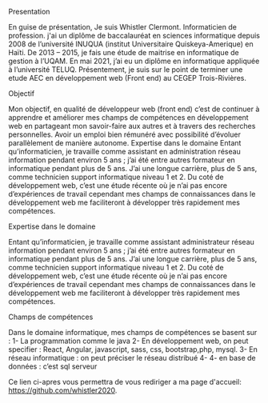 Presentation


En guise de présentation, Je suis Whistler Clermont. Informaticien de profession. j'ai un diplôme de baccalauréat en sciences informatique depuis 2008 de l’université INUQUA (institut Universitaire Quiskeya-Amerique) en Haïti. De 2013 – 2015, je fais une étude de maitrise en informatique de gestion à l’UQAM. 
En mai 2021, j’ai eu un diplôme en informatique appliquée à l’université TELUQ.
Présentement, je suis sur le point de terminer une etude AEC en développement web (Front end) au CEGEP Trois-Rivières. 

Objectif


Mon objectif, en qualité de développeur web (front end) c’est de continuer à apprendre et améliorer mes champs de compétences en développement web en partageant mon savoir-faire aux autres et à travers des recherches personnelles. Avoir un emploi bien rémunéré avec possibilité d’évoluer parallèlement de manière autonome. 
Expertise dans le domaine
Entant qu’informaticien, je travaille comme assistant en administration réseau information pendant environ 5 ans ; j’ai été entre autres formateur en informatique pendant plus de 5 ans. J’ai une longue carrière, plus de 5 ans, comme technicien support informatique niveau 1 et 2. Du coté de développement web, c’est une étude récente où je n’ai pas encore d’expériences de travail cependant mes champs de connaissances dans le développement web me faciliteront à développer très rapidement mes compétences. 


 Expertise dans le domaine
 
Entant qu’informaticien, je travaille comme assistant administrateur réseau information pendant environ 5 ans ; 
j’ai été entre autres formateur en informatique pendant plus de 5 ans. 
J’ai une longue carrière, plus de 5 ans, comme technicien support informatique niveau 1 et 2. 
Du coté de développement web, c’est une étude récente où je n’ai pas encore d’expériences de travail cependant mes champs de connaissances dans le développement web me faciliteront à développer très rapidement mes compétences. 


Champs de compétences


Dans le domaine informatique, mes champs de compétences se basent sur :
1-	La programmation comme le java
2-	En développement web, on peut specifier : React, Angular, javascript, sass, css, bootstrap,php, mysql.
3-	En réseau informatique : on peut préciser le réseau distribué
4-	4- en base de données : c’est sql serveur

Ce lien ci-apres vous permettra de vous rediriger a ma page d'accueil: https://github.com/whistler2020.
